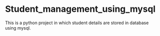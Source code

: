 # Student_management_using_mysql
This is a python project in which student details are stored in database using mysql.
